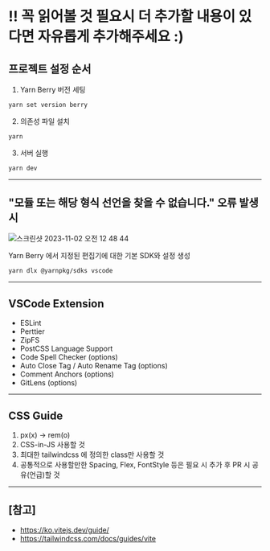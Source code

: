 # !! 꼭 읽어볼 것 필요시 더 추가할 내용이 있다면 자유롭게 추가해주세요 :)

## 프로젝트 설정 순서

1. Yarn Berry 버전 세팅

```bash
yarn set version berry
```

2. 의존성 파일 설치

```bash
yarn
```

3. 서버 실행

```bash
yarn dev
```

---

## "모듈 또는 해당 형식 선언을 찾을 수 없습니다." 오류 발생 시

<img alt="스크린샷 2023-11-02 오전 12 48 44" src="https://github.com/Zicdding/zicdding-dashboard-front/assets/26861962/8368dad9-d9d4-4a82-a64c-9dd9f1820b02">

Yarn Berry 에서 지정된 편집기에 대한 기본 SDK와 설정 생성

```bash
yarn dlx @yarnpkg/sdks vscode
```

---

## VSCode Extension

- ESLint
- Perttier
- ZipFS
- PostCSS Language Support
- Code Spell Checker (options)
- Auto Close Tag / Auto Rename Tag (options)
- Comment Anchors (options)
- GitLens (options)

---

## CSS Guide

1. px(x) -> rem(o)
2. CSS-in-JS 사용할 것
3. 최대한 tailwindcss 에 정의한 class만 사용할 것
4. 공통적으로 사용할만한 Spacing, Flex, FontStyle 등은 필요 시 추가 후 PR 시 공유(언급)할 것

---

## [참고]

- https://ko.vitejs.dev/guide/
- https://tailwindcss.com/docs/guides/vite
